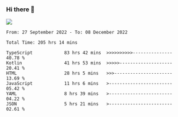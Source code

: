 ### Hi there 👋

<!--<a href="https://github.com/search?o=desc&q=author%3Abushiyi&s=committer-date&type=Commits">-->
<!--    <img align="center" height = "178" src="https://github-readme-stats.vercel.app/api?username=bushiyi&count_private=true&show_icons=true&theme=noctis_minimus&hide=contribs&include_all_commits=true" />-->
<!--</a>-->
<!--<a href="https://github.com/bushiyi?tab=repositories">-->
<!--    <img align="center" height = "178" src="https://github-readme-stats.vercel.app/api/top-langs/?username=bushiyi&count_private=true&theme=noctis_minimus" />-->
<!--</a>-->
 
<!-- [![Ashutosh's github activity graph](https://activity-graph.herokuapp.com/graph?username=bushiyi&theme=react&bg_color=1B2932&point=698B69&line=698B69)](https://github.com/ashutosh00710/github-readme-activity-graph)
 -->


![](https://raw.githubusercontent.com/bushiyi/bushiyi/master/assets/github-contribution-grid-snake.svg)

<!--START_SECTION:waka-->

```text
From: 27 September 2022 - To: 08 December 2022

Total Time: 205 hrs 14 mins

TypeScript            83 hrs 42 mins  >>>>>>>>>>---------------   40.78 %
Kotlin                41 hrs 53 mins  >>>>>--------------------   20.41 %
HTML                  28 hrs 5 mins   >>>----------------------   13.69 %
JavaScript            11 hrs 6 mins   >------------------------   05.42 %
YAML                  8 hrs 39 mins   >------------------------   04.22 %
JSON                  5 hrs 21 mins   >------------------------   02.61 %
```

<!--END_SECTION:waka-->

